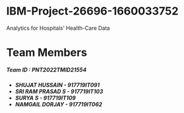 # IBM-Project-26696-1660033752
Analytics for Hospitals' Health-Care Data

# Team Members
<h5>Team ID : PNT2022TMID21554</h5>
<h5><ul>
  <li>SHUJAT HUSSAIN - 917719IT091</li>
  <li>SRI RAM PRASAD S - 917719IT103</li>
  <li>SURYA S - 917719IT109</li>
  <li>NAMGAIL DORJAY - 917719IT062</li>
</ul></h5>
